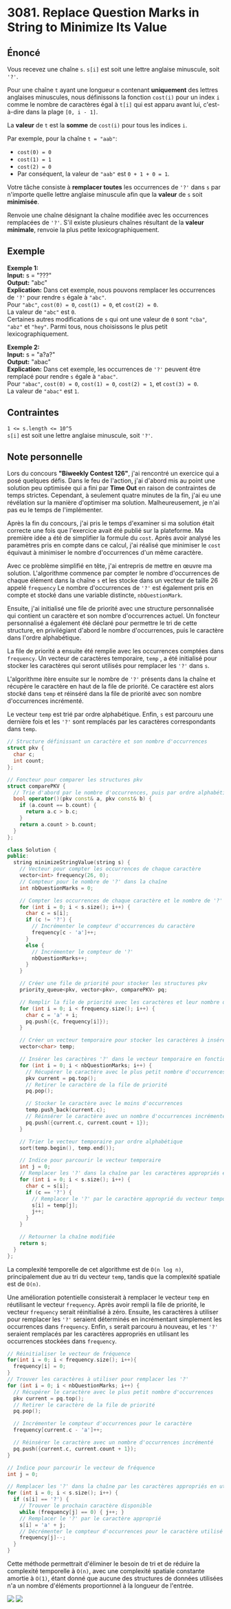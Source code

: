# 3081. Replace Question Marks in String to Minimize Its Value

## Énoncé

Vous recevez une chaîne `s`. `s[i]` est soit une lettre anglaise minuscule, soit `'?'`.

Pour une chaîne `t` ayant une longueur `m` contenant **uniquement** des lettres anglaises minuscules, nous définissons la fonction `cost(i)` pour un index `i` comme le nombre de caractères égal à `t[i]` qui est apparu avant lui, c'est-à-dire dans la plage `[0, i - 1]`.

La **valeur** de `t` est la **somme** de `cost(i)` pour tous les indices `i`.

Par exemple, pour la chaîne `t = "aab"`:

- `cost(0) = 0`
- `cost(1) = 1`
- `cost(2) = 0`
- Par conséquent, la valeur de `"aab"` est `0 + 1 + 0 = 1`.

Votre tâche consiste à **remplacer toutes** les occurrences de `'?'` dans `s` par n'importe quelle lettre anglaise minuscule afin que la **valeur** de `s` soit **minimisée**.

Renvoie une chaîne désignant la chaîne modifiée avec les occurrences remplacées de `'?'`. S'il existe plusieurs chaînes résultant de la **valeur minimale**, renvoie la plus petite lexicographiquement.

## Exemple

**Exemple 1:**  
**Input:** s = "???"  
**Output:** "abc"  
**Explication:** Dans cet exemple, nous pouvons remplacer les occurrences de `'?'` pour rendre `s` égale à `"abc"`.  
Pour `"abc"`, `cost(0) = 0`, `cost(1) = 0`, et `cost(2) = 0`.  
La valeur de `"abc"` est `0`.  
Certaines autres modifications de `s` qui ont une valeur de `0` sont `"cba"`, `"abz"` et `"hey"`.
Parmi tous, nous choisissons le plus petit lexicographiquement.

**Exemple 2:**  
**Input:** s = "a?a?"  
**Output:** "abac"  
**Explication:** Dans cet exemple, les occurrences de `'?'` peuvent être remplacé pour rendre `s` égale à `"abac"`.  
Pour `"abac"`, `cost(0) = 0`, `cost(1) = 0`, `cost(2) = 1`, et `cost(3) = 0`.  
La valeur de `"abac"` est `1`.

## Contraintes

`1 <= s.length <= 10^5`  
`s[i]` est soit une lettre anglaise minuscule, soit `'?'`.

## Note personnelle

Lors du concours **"Biweekly Contest 126"**, j'ai rencontré un exercice qui a posé quelques défis. Dans le feu de l'action, j'ai d'abord mis au point une solution peu optimisée qui a fini par **Time Out** en raison de contraintes de temps strictes. Cependant, à seulement quatre minutes de la fin, j'ai eu une révélation sur la manière d'optimiser ma solution. Malheureusement, je n'ai pas eu le temps de l'implémenter.

Après la fin du concours, j'ai pris le temps d'examiner si ma solution était correcte une fois que l'exercice avait été publié sur la plateforme. Ma première idée a été de simplifier la formule du `cost`. Après avoir analysé les paramètres pris en compte dans ce calcul, j'ai réalisé que minimiser le `cost` équivaut à minimiser le nombre d'occurrences d'un même caractère.

Avec ce problème simplifié en tête, j'ai entrepris de mettre en œuvre ma solution. L'algorithme commence par compter le nombre d'occurrences de chaque élément dans la chaîne `s` et les stocke dans un vecteur de taille 26 appelé `frequency` Le nombre d'occurrences de `'?'` est également pris en compte et stocké dans une variable distincte, `nbQuestionMark`.

Ensuite, j'ai initialisé une file de priorité avec une structure personnalisée qui contient un caractère et son nombre d'occurrences actuel. Un foncteur personnalisé a également été déclaré pour permettre le tri de cette structure, en privilégiant d'abord le nombre d'occurrences, puis le caractère dans l'ordre alphabétique.

La file de priorité a ensuite été remplie avec les occurrences comptées dans `frequency`. Un vecteur de caractères temporaire, `temp` , a été initialisé pour stocker les caractères qui seront utilisés pour remplacer les `'?'` dans `s`.

L'algorithme itère ensuite sur le nombre de `'?'` présents dans la chaîne et récupère le caractère en haut de la file de priorité. Ce caractère est alors stocké dans `temp` et réinséré dans la file de priorité avec son nombre d'occurrences incrémenté.

Le vecteur `temp` est trié par ordre alphabétique. Enfin, `s` est parcouru une dernière fois et les `'?'` sont remplacés par les caractères correspondants dans `temp`.

```cpp
// Structure définissant un caractère et son nombre d'occurrences
struct pkv {
  char c;
  int count;
};

// Foncteur pour comparer les structures pkv
struct comparePKV {
  // Trie d'abord par le nombre d'occurrences, puis par ordre alphabétique
  bool operator()(pkv const& a, pkv const& b) {
    if (a.count == b.count) {
      return a.c > b.c;
    }
    return a.count > b.count;
  }
};

class Solution {
public:
  string minimizeStringValue(string s) {
    // Vecteur pour compter les occurrences de chaque caractère
    vector<int> frequency(26, 0);
    // Compteur pour le nombre de '?' dans la chaîne
    int nbQuestionMarks = 0;

    // Compter les occurrences de chaque caractère et le nombre de '?'
    for (int i = 0; i < s.size(); i++) {
      char c = s[i];
      if (c != '?') {
        // Incrémenter le compteur d'occurrences du caractère
        frequency[c - 'a']++;
      }
      else {
        // Incrémenter le compteur de '?'
        nbQuestionMarks++;
      }
    }

    // Créer une file de priorité pour stocker les structures pkv
    priority_queue<pkv, vector<pkv>, comparePKV> pq;

    // Remplir la file de priorité avec les caractères et leur nombre d'occurrences
    for (int i = 0; i < frequency.size(); i++) {
      char c = 'a' + i;
      pq.push({c, frequency[i]});
    }

    // Créer un vecteur temporaire pour stocker les caractères à insérer
    vector<char> temp;

    // Insérer les caractères '?' dans le vecteur temporaire en fonction de leur occurrence
    for (int i = 0; i < nbQuestionMarks; i++) {
      // Récupérer le caractère avec le plus petit nombre d'occurrences
      pkv current = pq.top();
      // Retirer le caractère de la file de priorité
      pq.pop();

      // Stocker le caractère avec le moins d'occurrences
      temp.push_back(current.c);
      // Réinsérer le caractère avec un nombre d'occurrences incrémenté
      pq.push({current.c, current.count + 1});
    }

    // Trier le vecteur temporaire par ordre alphabétique
    sort(temp.begin(), temp.end());

    // Indice pour parcourir le vecteur temporaire
    int j = 0;
    // Remplacer les '?' dans la chaîne par les caractères appropriés en utilisant le vecteur temporaire
    for (int i = 0; i < s.size(); i++) {
      char c = s[i];
      if (c == '?') {
        // Remplacer le '?' par le caractère approprié du vecteur temporaire
        s[i] = temp[j];
        j++;
      }
    }

    // Retourner la chaîne modifiée
    return s;
  }
};
```

La complexité temporelle de cet algorithme est de `O(n log n)`, principalement due au tri du vecteur `temp`, tandis que la complexité spatiale est de `O(n)`.

Une amélioration potentielle consisterait à remplacer le vecteur `temp` en réutilisant le vecteur `frequency`. Après avoir rempli la file de priorité, le vecteur `frequency` serait réinitialisé à zéro. Ensuite, les caractères à utiliser pour remplacer les `'?'` seraient déterminés en incrémentant simplement les occurrences dans `frequency`. Enfin, `s` serait parcouru à nouveau, et les `'?'` seraient remplacés par les caractères appropriés en utilisant les occurrences stockées dans `frequency`.

```cpp
// Réinitialiser le vecteur de fréquence
for(int i = 0; i < frequency.size(); i++){
  frequency[i] = 0;
}
// Trouver les caractères à utiliser pour remplacer les '?'
for (int i = 0; i < nbQuestionMarks; i++) {
  // Récupérer le caractère avec le plus petit nombre d'occurrences
  pkv current = pq.top();
  // Retirer le caractère de la file de priorité
  pq.pop();

  // Incrémenter le compteur d'occurrences pour le caractère
  frequency[current.c - 'a']++;

  // Réinsérer le caractère avec un nombre d'occurrences incrémenté
  pq.push({current.c, current.count + 1});
}
```

```cpp
// Indice pour parcourir le vecteur de fréquence
int j = 0;

// Remplacer les '?' dans la chaîne par les caractères appropriés en utilisant le vecteur de fréquence
for (int i = 0; i < s.size(); i++) {
  if (s[i] == '?') {
    // Trouver le prochain caractère disponible
    while (frequency[j] == 0) { j++; }
    // Remplacer le '?' par le caractère approprié
    s[i] = 'a' + j;
    // Décrémenter le compteur d'occurrences pour le caractère utilisé
    frequency[j]--;
  }
}
```

Cette méthode permettrait d'éliminer le besoin de tri et de réduire la complexité temporelle à `O(n)`, avec une complexité spatiale constante amortie à `O(1)`, étant donné que aucune des structures de données utilisées n'a un nombre d'éléments proportionnel à la longueur de l'entrée.

<img src="./imgs/runtime.png"/>
<img src="./imgs/memory.png"/>
